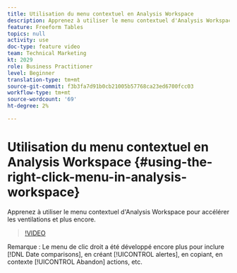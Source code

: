 ```yaml
---
title: Utilisation du menu contextuel en Analysis Workspace
description: Apprenez à utiliser le menu contextuel d'Analysis Workspace pour accélérer les ventilations et plus encore.
feature: Freeform Tables
topics: null
activity: use
doc-type: feature video
team: Technical Marketing
kt: 2029
role: Business Practitioner
level: Beginner
translation-type: tm+mt
source-git-commit: f3b3fa7d91b0cb21005b57768ca23ed6700fcc03
workflow-type: tm+mt
source-wordcount: '69'
ht-degree: 2%

---
```



# Utilisation du menu contextuel en Analysis Workspace {#using-the-right-click-menu-in-analysis-workspace}

Apprenez à utiliser le menu contextuel d&#39;Analysis Workspace pour accélérer les ventilations et plus encore.

>[!VIDEO](https://video.tv.adobe.com/v/23981/?quality=12)

Remarque : Le menu de clic droit a été développé encore plus pour inclure [!DNL Date comparisons], en créant [!UICONTROL alertes], en copiant, en contexte [!UICONTROL Abandon] actions, etc.
